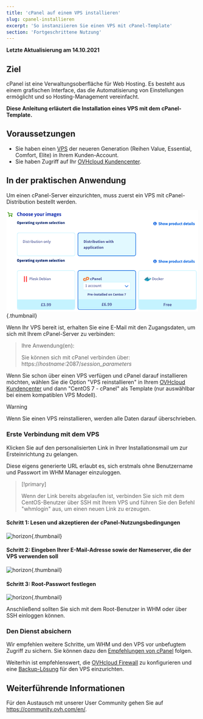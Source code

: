 ```yaml
---
title: 'cPanel auf einem VPS installieren'
slug: cpanel-installieren
excerpt: 'So instanziieren Sie einen VPS mit cPanel-Template'
section: 'Fortgeschrittene Nutzung'
---
```


**Letzte Aktualisierung am 14.10.2021**

## Ziel

cPanel ist eine Verwaltungsoberfläche für Web Hosting. Es besteht aus einem grafischen Interface, das die Automatisierung von Einstellungen ermöglicht und so Hosting-Management vereinfacht.

**Diese Anleitung erläutert die Installation eines VPS mit dem cPanel-Template.**

## Voraussetzungen

- Sie haben einen [VPS](https://www.ovhcloud.com/de/vps/) der neueren Generation (Reihen Value, Essential, Comfort, Elite) in Ihrem Kunden-Account.
- Sie haben Zugriff auf Ihr [OVHcloud Kundencenter](https://www.ovh.com/auth/?action=gotomanager&from=https://www.ovh.de/&ovhSubsidiary=de).

## In der praktischen Anwendung

Um einen cPanel-Server einzurichten, muss zuerst ein VPS mit cPanel-Distribution bestellt werden.

![horizon](images/cpanel_order.png){.thumbnail}

Wenn Ihr VPS bereit ist, erhalten Sie eine E-Mail mit den Zugangsdaten, um sich mit Ihrem cPanel-Server zu verbinden:

>Ihre Anwendung(en):
>
>Sie können sich mit cPanel verbinden über: https://*hostname*:2087/*session_parameters*

Wenn Sie schon über einen VPS verfügen und cPanel darauf installieren möchten, wählen Sie die Option "VPS reinstallieren" in Ihrem [OVHcloud Kundencenter](https://www.ovh.com/auth/?action=gotomanager&from=https://www.ovh.de/&ovhSubsidiary=de) und dann "CentOS 7 - cPanel" als Template (nur auswählbar bei einem kompatiblen VPS Modell).

> [!warning]
>
> Wenn Sie einen VPS reinstallieren, werden alle Daten darauf überschrieben.
>

### Erste Verbindung mit dem VPS

Klicken Sie auf den personalisierten Link in Ihrer Installationsmail um zur Ersteinrichtung zu gelangen.

Diese eigens generierte URL erlaubt es, sich erstmals ohne Benutzername und Passwort im WHM Manager einzuloggen.

> [!primary]
>
> Wenn der Link bereits abgelaufen ist, verbinden Sie sich mit dem CentOS-Benutzer über SSH mit Ihrem VPS und führen Sie den Befehl "whmlogin" aus, um einen neuen Link zu erzeugen.
>

#### Schritt 1: Lesen und akzeptieren der cPanel-Nutzungsbedingungen

![horizon](images/license_validation.png){.thumbnail}

#### Schritt 2: Eingeben Ihrer E-Mail-Adresse sowie der Nameserver, die der VPS verwenden soll

![horizon](images/setup_config_cpanel.png){.thumbnail}

#### Schritt 3: Root-Passwort festlegen

![horizon](images/change_root.png){.thumbnail}

Anschließend sollten Sie sich mit dem Root-Benutzer in WHM oder über SSH einloggen können.

### Den Dienst absichern

Wir empfehlen weitere Schritte, um WHM und den VPS vor unbefugtem Zugriff zu sichern. Sie können dazu den [Empfehlungen von cPanel](https://docs.cpanel.net/knowledge-base/security/tips-to-make-your-server-more-secure/) folgen.

Weiterhin ist empfehlenswert, die [OVHcloud Firewall](../../dedicated/firewall-network/) zu konfigurieren und eine [Backup-Lösung](../vps-sicherheit/) für den VPS einzurichten.


## Weiterführende Informationen

Für den Austausch mit unserer User Community gehen Sie auf <https://community.ovh.com/en/>.

